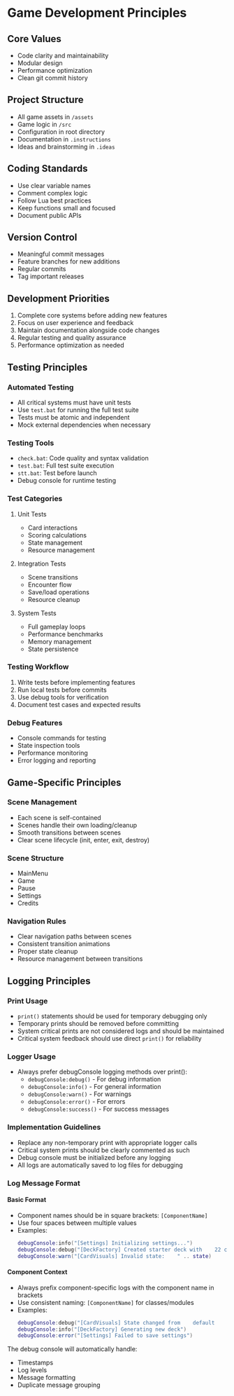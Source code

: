 # Game Development Principles

## Core Values
- Code clarity and maintainability
- Modular design
- Performance optimization
- Clean git commit history

## Project Structure
- All game assets in `/assets`
- Game logic in `/src`
- Configuration in root directory
- Documentation in `.instructions`
- Ideas and brainstorming in `.ideas`

## Coding Standards
- Use clear variable names
- Comment complex logic
- Follow Lua best practices
- Keep functions small and focused
- Document public APIs

## Version Control
- Meaningful commit messages
- Feature branches for new additions
- Regular commits
- Tag important releases

## Development Priorities
1. Complete core systems before adding new features
2. Focus on user experience and feedback
3. Maintain documentation alongside code changes
4. Regular testing and quality assurance
5. Performance optimization as needed

## Testing Principles

### Automated Testing
- All critical systems must have unit tests
- Use `test.bat` for running the full test suite
- Tests must be atomic and independent
- Mock external dependencies when necessary

### Testing Tools
- `check.bat`: Code quality and syntax validation
- `test.bat`: Full test suite execution
- `stt.bat`: Test before launch
- Debug console for runtime testing

### Test Categories
1. Unit Tests
   - Card interactions
   - Scoring calculations
   - State management
   - Resource management

2. Integration Tests
   - Scene transitions
   - Encounter flow
   - Save/load operations
   - Resource cleanup

3. System Tests
   - Full gameplay loops
   - Performance benchmarks
   - Memory management
   - State persistence

### Testing Workflow
1. Write tests before implementing features
2. Run local tests before commits
3. Use debug tools for verification
4. Document test cases and expected results

### Debug Features
- Console commands for testing
- State inspection tools
- Performance monitoring
- Error logging and reporting

## Game-Specific Principles

### Scene Management
- Each scene is self-contained
- Scenes handle their own loading/cleanup
- Smooth transitions between scenes
- Clear scene lifecycle (init, enter, exit, destroy)

### Scene Structure
- MainMenu
- Game
- Pause
- Settings
- Credits

### Navigation Rules
- Clear navigation paths between scenes
- Consistent transition animations
- Proper state cleanup
- Resource management between transitions

## Logging Principles

### Print Usage
- `print()` statements should be used for temporary debugging only
- Temporary prints should be removed before committing
- System critical prints are not considered logs and should be maintained
- Critical system feedback should use direct `print()` for reliability

### Logger Usage
- Always prefer debugConsole logging methods over print():
  - `debugConsole:debug()` - For debug information
  - `debugConsole:info()` - For general information
  - `debugConsole:warn()` - For warnings
  - `debugConsole:error()` - For errors
  - `debugConsole:success()` - For success messages

### Implementation Guidelines
- Replace any non-temporary print with appropriate logger calls
- Critical system prints should be clearly commented as such
- Debug console must be initialized before any logging
- All logs are automatically saved to log files for debugging

### Log Message Format

#### Basic Format
- Component names should be in square brackets: `[ComponentName]`
- Use four spaces between multiple values
- Examples:
  ```lua
  debugConsole:info("[Settings] Initializing settings...")
  debugConsole:debug("[DeckFactory] Created starter deck with    22 cards")
  debugConsole:warn("[CardVisuals] Invalid state:    " .. state)
  ```

#### Component Context
- Always prefix component-specific logs with the component name in brackets
- Use consistent naming: `[ComponentName]` for classes/modules
- Examples:
  ```lua
  debugConsole:debug("[CardVisuals] State changed from    default    to    selected")
  debugConsole:info("[DeckFactory] Generating new deck")
  debugConsole:error("[Settings] Failed to save settings")
  ```

The debug console will automatically handle:
- Timestamps
- Log levels
- Message formatting
- Duplicate message grouping


